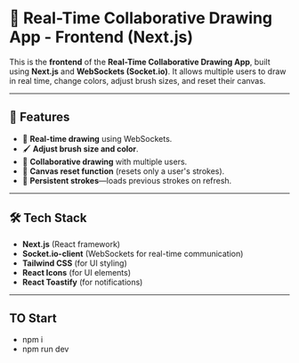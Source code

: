 # 🎨 Real-Time Collaborative Drawing App - Frontend (Next.js)

This is the **frontend** of the **Real-Time Collaborative Drawing App**, built using **Next.js** and **WebSockets (Socket.io)**. It allows multiple users to draw in real time, change colors, adjust brush sizes, and reset their canvas.

---

## 🚀 Features

- 🎨 **Real-time drawing** using WebSockets.
- 🖌️ **Adjust brush size and color**.
- 🚀 **Collaborative drawing** with multiple users.
- 🔄 **Canvas reset function** (resets only a user's strokes).
- 📡 **Persistent strokes**—loads previous strokes on refresh.

---

## 🛠️ Tech Stack

- **Next.js** (React framework)
- **Socket.io-client** (WebSockets for real-time communication)
- **Tailwind CSS** (for UI styling)
- **React Icons** (for UI elements)
- **React Toastify** (for notifications)

---

## TO Start

- npm i
- npm run dev

